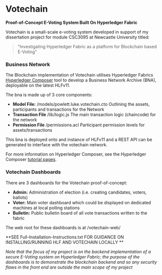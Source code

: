 # Votechain

**Proof-of-Concept E-Voting System Built On Hyperledger Fabric**

Votechain is a small-scale e-voting system developed in support of my dissertation project for module CSC3095 at Newcastle University titled:

> "Investigating Hyperledger Fabric
> as a platform for Blockchain based
> E-Voting"

### Business Network

The Blockchain implementation of Votechain utilises Hyperledger Fabrics [Hyperledger Composer] tool to develop a Business Network Archive (BNA), deployable on the latest HLFv11.

The bna is made up of 3 core components:

  - **Model File:**         /models/powlett.luke.votechain.cto  Outlining the assets, participants and transactions for the Network
  - **Transaction File**    /lib/logic.js   The main transaction logic (chaincode) for the network
  - **Permission File**     /permissions.acl    Participant permission levels for assets/transactions

This bna is deployed onto and instance of HLFv11 and a REST API can be generated to interface with the votechain network.

For more information on Hyperledger Composer, see the Hyperledger Composer [tutorial pages].

### Votechain Dashboards

There are 3 dashboards for the Votechain proof-of-concept:

  - **Admin:**      Administration of election (i.e. creating candidates, voters, ballots)
  - **Voter:**      Main voter dashboard which could be displayed on dedicated machines at local polling stations
  - **Bulletin:**   Public bulletin board of all vote transactions written to the fabric

The web root for these dashboards is at /votechain-web/

**SEE Full-Installation-Instructions.txt FOR GUIDANCE ON INSTALLING/RUNNING HLF AND VOTECHAIN LOCALLY **

*Note that the focus of my project is on the backend implementation of a secure E-Voting system on Hyperledger Fabric; the purpose of the dashboards is to demonstrate the blockchain backend and so any security flaws in the front end are outside the main scope of my project*

[//]: # (These are reference links used in the body of this note and get stripped out when the markdown processor does its job. There is no need to format nicely because it shouldn't be seen. Thanks SO - http://stackoverflow.com/questions/4823468/store-comments-in-markdown-syntax)


   [Hyperledger Composer]: <https://hyperledger.github.io/composer/latest/>
   [tutorial pages]: <https://hyperledger.github.io/composer/latest/introduction/introduction>
